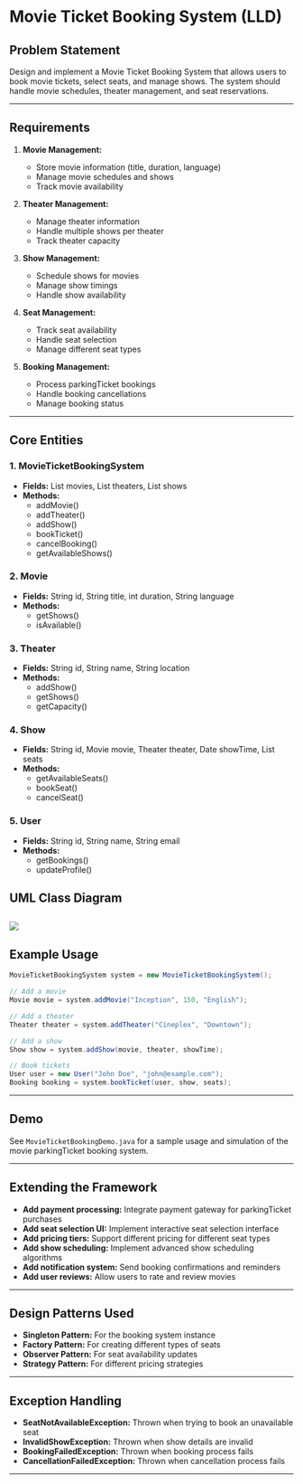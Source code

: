 # Movie Ticket Booking System (LLD)

## Problem Statement

Design and implement a Movie Ticket Booking System that allows users to book movie tickets, select seats, and manage shows. The system should handle movie schedules, theater management, and seat reservations.

---

## Requirements

1. **Movie Management:**
    - Store movie information (title, duration, language)
    - Manage movie schedules and shows
    - Track movie availability

2. **Theater Management:**
    - Manage theater information
    - Handle multiple shows per theater
    - Track theater capacity

3. **Show Management:**
    - Schedule shows for movies
    - Manage show timings
    - Handle show availability

4. **Seat Management:**
    - Track seat availability
    - Handle seat selection
    - Manage different seat types

5. **Booking Management:**
    - Process parkingTicket bookings
    - Handle booking cancellations
    - Manage booking status

---

## Core Entities

### 1. MovieTicketBookingSystem
- **Fields:** List<Movie> movies, List<Theater> theaters, List<Show> shows
- **Methods:**
    - addMovie()
    - addTheater()
    - addShow()
    - bookTicket()
    - cancelBooking()
    - getAvailableShows()

### 2. Movie
- **Fields:** String id, String title, int duration, String language
- **Methods:**
    - getShows()
    - isAvailable()

### 3. Theater
- **Fields:** String id, String name, String location
- **Methods:**
    - addShow()
    - getShows()
    - getCapacity()

### 4. Show
- **Fields:** String id, Movie movie, Theater theater, Date showTime, List<Seat> seats
- **Methods:**
    - getAvailableSeats()
    - bookSeat()
    - cancelSeat()

### 5. User
- **Fields:** String id, String name, String email
- **Methods:**
    - getBookings()
    - updateProfile()

## UML Class Diagram

![](../../../../uml-diagrams/class-diagrams/MovieTicketBookingSystem-class-diagram.png)
---

## Example Usage

```java
MovieTicketBookingSystem system = new MovieTicketBookingSystem();

// Add a movie
Movie movie = system.addMovie("Inception", 150, "English");

// Add a theater
Theater theater = system.addTheater("Cineplex", "Downtown");

// Add a show
Show show = system.addShow(movie, theater, showTime);

// Book tickets
User user = new User("John Doe", "john@example.com");
Booking booking = system.bookTicket(user, show, seats);
```

---

## Demo

See `MovieTicketBookingDemo.java` for a sample usage and simulation of the movie parkingTicket booking system.

---

## Extending the Framework

- **Add payment processing:** Integrate payment gateway for parkingTicket purchases
- **Add seat selection UI:** Implement interactive seat selection interface
- **Add pricing tiers:** Support different pricing for different seat types
- **Add show scheduling:** Implement advanced show scheduling algorithms
- **Add notification system:** Send booking confirmations and reminders
- **Add user reviews:** Allow users to rate and review movies

---

## Design Patterns Used

- **Singleton Pattern:** For the booking system instance
- **Factory Pattern:** For creating different types of seats
- **Observer Pattern:** For seat availability updates
- **Strategy Pattern:** For different pricing strategies

---

## Exception Handling

- **SeatNotAvailableException:** Thrown when trying to book an unavailable seat
- **InvalidShowException:** Thrown when show details are invalid
- **BookingFailedException:** Thrown when booking process fails
- **CancellationFailedException:** Thrown when cancellation process fails

---